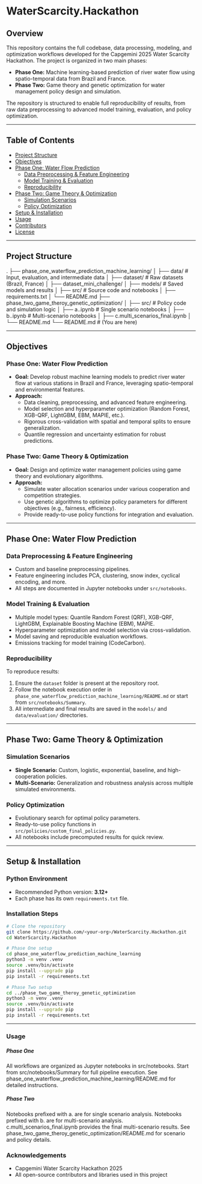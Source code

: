 # WaterScarcity.Hackathon

## Overview

This repository contains the full codebase, data processing, modeling, and optimization workflows developed for the Capgemini 2025 Water Scarcity Hackathon. The project is organized in two main phases:

- **Phase One:** Machine learning-based prediction of river water flow using spatio-temporal data from Brazil and France.
- **Phase Two:** Game theory and genetic optimization for water management policy design and simulation.

The repository is structured to enable full reproducibility of results, from raw data preprocessing to advanced model training, evaluation, and policy optimization.

---

## Table of Contents

- [Project Structure](#project-structure)
- [Objectives](#objectives)
- [Phase One: Water Flow Prediction](#phase-one-water-flow-prediction)
  - [Data Preprocessing & Feature Engineering](#data-preprocessing--feature-engineering)
  - [Model Training & Evaluation](#model-training--evaluation)
  - [Reproducibility](#reproducibility)
- [Phase Two: Game Theory & Optimization](#phase-two-game-theory--optimization)
  - [Simulation Scenarios](#simulation-scenarios)
  - [Policy Optimization](#policy-optimization)
- [Setup & Installation](#setup--installation)
- [Usage](#usage)
- [Contributors](#contributors)
- [License](#license)

---

## Project Structure
. ├── phase_one_waterflow_prediction_machine_learning/ 
  │ ├── data/ # Input, evaluation, and intermediate data 
  │ ├── dataset/ # Raw datasets (Brazil, France) 
  │ ├── dataset_mini_challenge/ 
  │ ├── models/ # Saved models and results 
  │ ├── src/ # Source code and notebooks 
  │ ├── requirements.txt 
  │ └── README.md 
  ├── phase_two_game_theroy_genetic_optimization/ 
  │ ├── src/ # Policy code and simulation logic 
  │ ├── a..ipynb # Single scenario notebooks 
  │ ├── b..ipynb # Multi-scenario notebooks 
  │ ├── c.multi_scenarios_final.ipynb 
  │ └── README.md 
  └── README.md # (You are here) 

  
---

## Objectives

### Phase One: Water Flow Prediction

- **Goal:** Develop robust machine learning models to predict river water flow at various stations in Brazil and France, leveraging spatio-temporal and environmental features.
- **Approach:** 
  - Data cleaning, preprocessing, and advanced feature engineering.
  - Model selection and hyperparameter optimization (Random Forest, XGB-QRF, LightGBM, EBM, MAPIE, etc.).
  - Rigorous cross-validation with spatial and temporal splits to ensure generalization.
  - Quantile regression and uncertainty estimation for robust predictions.

### Phase Two: Game Theory & Optimization

- **Goal:** Design and optimize water management policies using game theory and evolutionary algorithms.
- **Approach:**
  - Simulate water allocation scenarios under various cooperation and competition strategies.
  - Use genetic algorithms to optimize policy parameters for different objectives (e.g., fairness, efficiency).
  - Provide ready-to-use policy functions for integration and evaluation.

---

## Phase One: Water Flow Prediction

### Data Preprocessing & Feature Engineering

- Custom and baseline preprocessing pipelines.
- Feature engineering includes PCA, clustering, snow index, cyclical encoding, and more.
- All steps are documented in Jupyter notebooks under `src/notebooks`.

### Model Training & Evaluation

- Multiple model types: Quantile Random Forest (QRF), XGB-QRF, LightGBM, Explainable Boosting Machine (EBM), MAPIE.
- Hyperparameter optimization and model selection via cross-validation.
- Model saving and reproducible evaluation workflows.
- Emissions tracking for model training (CodeCarbon).

### Reproducibility

To reproduce results:

1. Ensure the `dataset` folder is present at the repository root.
2. Follow the notebook execution order in `phase_one_waterflow_prediction_machine_learning/README.md` or start from `src/notebooks/Summary`.
3. All intermediate and final results are saved in the `models/` and `data/evaluation/` directories.

---

## Phase Two: Game Theory & Optimization

### Simulation Scenarios

- **Single Scenario:** Custom, logistic, exponential, baseline, and high-cooperation policies.
- **Multi-Scenario:** Generalization and robustness analysis across multiple simulated environments.

### Policy Optimization

- Evolutionary search for optimal policy parameters.
- Ready-to-use policy functions in `src/policies/custom_final_policies.py`.
- All notebooks include precomputed results for quick review.

---

## Setup & Installation

### Python Environment

- Recommended Python version: **3.12+**
- Each phase has its own `requirements.txt` file.

### Installation Steps

```sh
# Clone the repository
git clone https://github.com/<your-org>/WaterScarcity.Hackathon.git
cd WaterScarcity.Hackathon

# Phase One setup
cd phase_one_waterflow_prediction_machine_learning
python3 -m venv .venv
source .venv/bin/activate
pip install --upgrade pip
pip install -r requirements.txt

# Phase Two setup
cd ../phase_two_game_theroy_genetic_optimization
python3 -m venv .venv
source .venv/bin/activate
pip install --upgrade pip
pip install -r requirements.txt
```

---

### Usage
##### Phase One
All workflows are organized as Jupyter notebooks in src/notebooks.
Start from src/notebooks/Summary for full pipeline execution.
See phase_one_waterflow_prediction_machine_learning/README.md for detailed instructions.
##### Phase Two
Notebooks prefixed with a. are for single scenario analysis.
Notebooks prefixed with b. are for multi-scenario analysis.
c.multi_scenarios_final.ipynb provides the final multi-scenario results.
See phase_two_game_theroy_genetic_optimization/README.md for scenario and policy details.


### Acknowledgements
- Capgemini Water Scarcity Hackathon 2025
- All open-source contributors and libraries used in this project